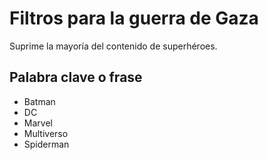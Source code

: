 # Filtros para la guerra de Gaza
Suprime la mayoría del contenido de superhéroes.

## Palabra clave o frase
- Batman
- DC
- Marvel
- Multiverso
- Spiderman
